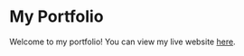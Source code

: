 # My Portfolio

Welcome to my portfolio! You can view my live website [here](https://kiruthika09102000.github.io/kiruthika-portfolio/index.html).
